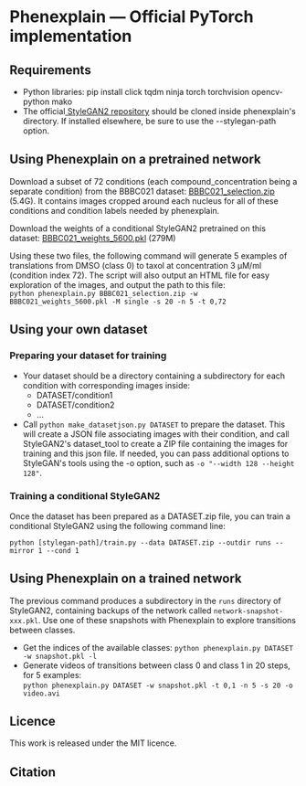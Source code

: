 # Phenexplain &mdash; Official PyTorch implementation

## Requirements

* Python libraries: pip install click tqdm ninja torch torchvision opencv-python mako
* The official[ StyleGAN2 repository]( https://github.com/NVlabs/stylegan2-ada-pytorch/) should be cloned inside phenexplain's directory. If installed elsewhere, be sure to use the --stylegan-path option.


## Using Phenexplain on a pretrained network

Download a subset of 72 conditions (each compound_concentration being a separate condition) from the BBBC021 dataset: [BBBC021_selection.zip](https://phenexplain.bio.ens.psl.eu/datasets/BBBC021_selection.zip) (5.4G). It contains images cropped around each nucleus for all of these conditions and condition labels needed by phenexplain.

Download the weights of a conditional StyleGAN2 pretrained on this dataset: [BBBC021_weights_5600.pkl](https://phenexplain.bio.ens.psl.eu/datasets/BBBC021_weights_5600.pkl) (279M)

Using these two files, the following command will generate 5 examples of translations from DMSO (class 0) to taxol at concentration 3 µM/ml (condition index 72). The script will also output an HTML file for easy exploration of the images, and output the path to this file:  
`python phenexplain.py BBBC021_selection.zip -w BBBC021_weights_5600.pkl -M single -s 20 -n 5 -t 0,72`

## Using your own dataset

### Preparing your dataset for training

* Your dataset should be a directory containing a subdirectory for each condition with corresponding images inside:
    * DATASET/condition1
    * DATASET/condition2
    * ...
* Call `python make_datasetjson.py DATASET` to prepare the dataset. This will create a JSON file associating images with their condition, and call StyleGAN2's dataset_tool to create a ZIP file containing the images for training and this json file. If needed, you can pass additional options to StyleGAN's tools using the -o option, such as `-o "--width 128 --height 128"`.

### Training a conditional StyleGAN2

Once the dataset has been prepared as a DATASET.zip file, you can train a conditional StyleGAN2 using the following command line:

`python [stylegan-path]/train.py --data DATASET.zip --outdir runs --mirror 1 --cond 1`

## Using Phenexplain on a trained network

The previous command produces a subdirectory in the `runs` directory of StyleGAN2, containing backups of the network called `network-snapshot-xxx.pkl`. Use one of these snapshots with Phenexplain to explore transitions between classes.

* Get the indices of the available classes:
`python phenexplain.py DATASET -w snapshot.pkl -l`
* Generate videos of transitions between class 0 and class 1 in 20 steps, for 5 examples:  
`python phenexplain.py DATASET -w snapshot.pkl -t 0,1 -n 5 -s 20 -o video.avi`

## Licence

This work is released under the MIT licence.

## Citation
